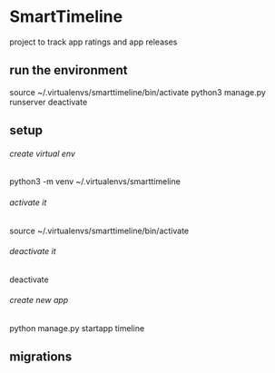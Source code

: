 # SmartTimeline

project to track app ratings and app releases

## run the environment
source ~/.virtualenvs/smarttimeline/bin/activate
python3 manage.py runserver
deactivate




## setup

###### create virtual env

python3 -m venv ~/.virtualenvs/smarttimeline

###### activate it

source ~/.virtualenvs/smarttimeline/bin/activate

###### deactivate it

deactivate

###### create new app

python manage.py startapp timeline

## migrations
